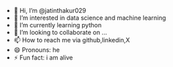- 👋 Hi, I’m @jatinthakur029
- 👀 I’m interested in data science and machine learning
- 🌱 I’m currently learning python
- 💞️ I’m looking to collaborate on ...
- 📫 How to reach me via github,linkedin,X
- 😄 Pronouns: he
- ⚡ Fun fact: i am alive

<!---
jatinthakur029/jatinthakur029 is a ✨ special ✨ repository because its `README.md` (this file) appears on your GitHub profile.
You can click the Preview link to take a look at your changes.
--->
